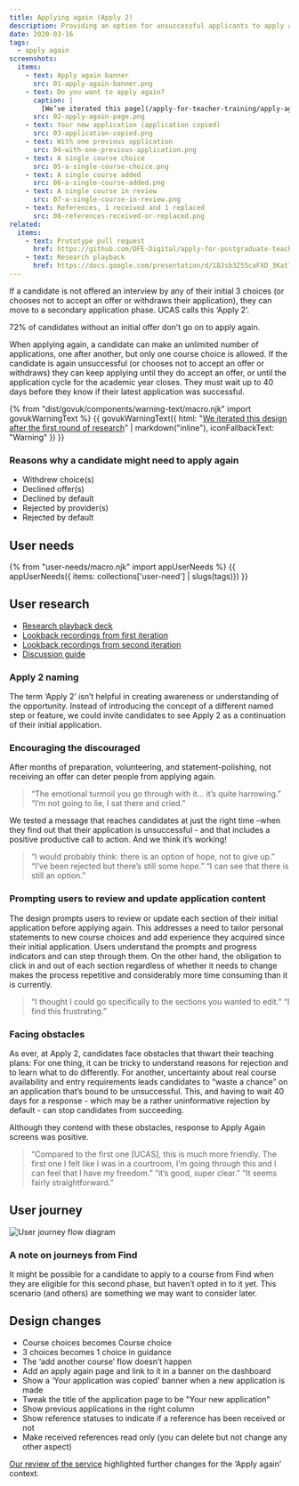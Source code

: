 ```yaml
---
title: Applying again (Apply 2)
description: Providing an option for unsuccessful applicants to apply again.
date: 2020-03-16
tags:
  - apply again
screenshots:
  items:
    - text: Apply again banner
      src: 01-apply-again-banner.png
    - text: Do you want to apply again?
      caption: |
        [We’ve iterated this page](/apply-for-teacher-training/apply-again-course-first#do-you-want-to-apply-again) to make it more aspirational and to suggest that applying again is a continuation from the first application.
      src: 02-apply-again-page.png
    - text: Your new application (application copied)
      src: 03-application-copied.png
    - text: With one previous application
      src: 04-with-one-previous-application.png
    - text: A single course choice
      src: 05-a-single-course-choice.png
    - text: A single course added
      src: 06-a-single-course-added.png
    - text: A single course in review
      src: 07-a-single-course-in-review.png
    - text: References, 1 received and 1 replaced
      src: 08-references-received-or-replaced.png
related:
  items:
    - text: Prototype pull request
      href: https://github.com/DFE-Digital/apply-for-postgraduate-teacher-training-prototype/pull/363
    - text: Research playback
      href: https://docs.google.com/presentation/d/18Jsb3Z55caFXD_3KatlHaqdwFClCdZeLYxi_QtCRmho/edit
---
```


If a candidate is not offered an interview by any of their initial 3 choices (or chooses not to accept an offer or withdraws their application), they can move to a secondary application phase. UCAS calls this ‘Apply 2’.

72% of candidates without an initial offer don’t go on to apply again.

When applying again, a candidate can make an unlimited number of applications, one after another, but only one course choice is allowed. If the candidate is again unsuccessful (or chooses not to accept an offer or withdraws) they can keep applying until they do accept an offer, or until the application cycle for the academic year closes. They must wait up to 40 days before they know if their latest application was successful.

{% from "dist/govuk/components/warning-text/macro.njk" import govukWarningText %}
{{ govukWarningText({
  html: "[We iterated this design after the first round of research](/apply-for-teacher-training/applying-again-iteration)" | markdown("inline"),
  iconFallbackText: "Warning"
}) }}

### Reasons why a candidate might need to apply again

* Withdrew choice(s)
* Declined offer(s)
* Declined by default
* Rejected by provider(s)
* Rejected by default

## User needs

{% from "user-needs/macro.njk" import appUserNeeds %}
{{ appUserNeeds({ items: collections['user-need'] | slugs(tags)}) }}

## User research

* [Research playback deck](https://docs.google.com/presentation/d/18Jsb3Z55caFXD_3KatlHaqdwFClCdZeLYxi_QtCRmho/edit)
* [Lookback recordings from first iteration](https://lookback.io/dfe-digital/candidates-apply-2-research-round-10)
* [Lookback recordings from second iteration](https://lookback.io/dfe-digital/candidates-apply-2-part-2-round-13)
* [Discussion guide](https://docs.google.com/spreadsheets/d/1pFiuoqEqqkZDQJZksrciMab6O3_RI8LbixwwuuecfSA/edit)

### Apply 2 naming

The term ‘Apply 2’ isn’t helpful in creating awareness or understanding of the opportunity. Instead of introducing the concept of a different named step or feature, we could invite candidates to see Apply 2 as a continuation of their initial application.

### Encouraging the discouraged

After months of preparation, volunteering, and statement-polishing, not receiving an offer can deter people from applying again.

> “The emotional turmoil you go through with it… it’s quite harrowing.”
> “I’m not going to lie, I sat there and cried.”

We tested a message that reaches candidates at just the right time –when they find out that their application is unsuccessful - and that includes a positive productive call to action. And we think it’s working!

> “I would probably think: there is an option of hope, not to give up.”
> “I’ve been rejected but there’s still some hope.”
> “I can see that there is still an option.”

### Prompting users to review and update application content

The design prompts users to review or update each section of their initial application before applying again. This addresses a need to tailor personal statements to new course choices and add experience they acquired since their initial application. Users understand the prompts and progress indicators and can step through them. On the other hand, the obligation to click in and out of each section regardless of whether it needs to change makes the process repetitive and considerably more time consuming than it is currently.

> “I thought I could go specifically to the sections you wanted to edit.”
> “I find this frustrating.”

### Facing obstacles

As ever, at Apply 2, candidates face obstacles that thwart their teaching plans: For one thing, it can be tricky to understand reasons for rejection and to learn what to do differently. For another, uncertainty about real course availability and entry requirements leads candidates to “waste a chance” on an application that’s bound to be unsuccessful.  This, and having to wait 40 days for a response - which may be a rather uninformative rejection by default - can stop candidates from succeeding.

Although they contend with these obstacles, response to Apply Again screens was positive.

> “Compared to the first one [UCAS], this is much more friendly.  The first one I felt like I was in a courtroom, I’m going through this and I can feel that I have my freedom.”
> “it’s good, super clear.”
> “It seems fairly straightforward.”

## User journey

![User journey flow diagram](flow.svg)

### A note on journeys from Find

It might be possible for a candidate to apply to a course from Find when they are eligible for this second phase, but haven’t opted in to it yet. This scenario (and others) are something we may want to consider later.

## Design changes

* Course choices becomes Course choice
* 3 choices becomes 1 choice in guidance
* The ‘add another course’ flow doesn’t happen
* Add an apply again page and link to it in a banner on the dashboard
* Show a ‘Your application was copied’ banner when a new application is made
* Tweak the title of the application page to be "Your new application"
* Show previous applications in the right column
* Show reference statuses to indicate if a reference has been received or not
* Make received references read only (you can delete but not change any other aspect)

[Our review of the service](/apply-for-teacher-training/changes-for-apply-2) highlighted further changes for the ‘Apply again’ context.
